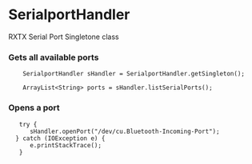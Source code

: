 # SerialportHandler
RXTX Serial Port Singletone class


### Gets all available ports 

        SerialportHandler sHandler = SerialportHandler.getSingleton();
  
        ArrayList<String> ports = sHandler.listSerialPorts();
        
### Opens a port
       try {
          sHandler.openPort("/dev/cu.Bluetooth-Incoming-Port");
      } catch (IOException e) {
          e.printStackTrace();
       }
